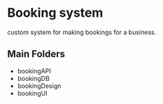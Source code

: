 # Booking system

custom system for making bookings for a business.

## Main Folders

- bookingAPI
- bookingDB
- bookingDesign
- bookingUI


